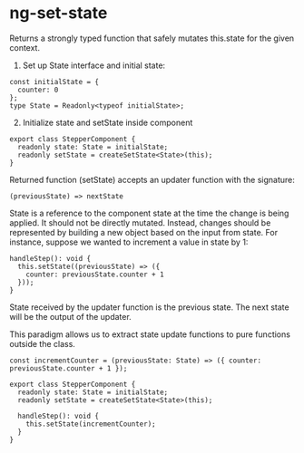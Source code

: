 # ng-set-state

Returns a strongly typed function that safely mutates this.state for the given context.

1. Set up State interface and initial state:

```
const initialState = {
  counter: 0
};
type State = Readonly<typeof initialState>;
```

2. Initialize state and setState inside component

```
export class StepperComponent {
  readonly state: State = initialState;
  readonly setState = createSetState<State>(this);
}
```

Returned function (setState) accepts an updater function with the signature:

```
(previousState) => nextState
```

State is a reference to the component state at the time the change is being applied. It should not be directly
mutated. Instead, changes should be represented by building a new object based on the input from state. For
instance, suppose we wanted to increment a value in state by 1:

```
handleStep(): void {
  this.setState((previousState) => ({
    counter: previousState.counter + 1
  }));
}
```

State received by the updater function is the previous state. The next state will be the output of the updater.

This paradigm allows us to extract state update functions to pure functions outside the class.

```
const incrementCounter = (previousState: State) => ({ counter: previousState.counter + 1 });

export class StepperComponent {
  readonly state: State = initialState;
  readonly setState = createSetState<State>(this);

  handleStep(): void {
    this.setState(incrementCounter);
  }
}
```
